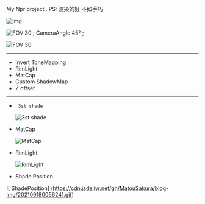 My Npr project .
PS: 渲染的好 不如手巧

![img](https://cdn.jsdelivr.net/gh/MatouSakura/blog-img/202109172332097.png)

![                                                                    FOV 30 ; CameraAngle 45° ;](https://cdn.jsdelivr.net/gh/MatouSakura/blog-img/20210916160303.png)

![                                                                                FOV 30 ](https://cdn.jsdelivr.net/gh/MatouSakura/blog-img/20210916160838.png)

------

- Invert ToneMapping
- RimLight
- MatCap
- Custom ShadowMap
- Z offset

------

- ```
   3st shade
  ```

  ![                                                                            3st shade](https://cdn.jsdelivr.net/gh/MatouSakura/blog-img/202109180034208.png)

- MatCap

  ![                                                                              MatCap](https://cdn.jsdelivr.net/gh/MatouSakura/blog-img/202109180041956.png)

- RimLight

  ![                                                                           RimLight](https://cdn.jsdelivr.net/gh/MatouSakura/blog-img/202109180045630.png)

- Shade Position

 ![                                                                           ShadePosition]
(https://cdn.jsdelivr.net/gh/MatouSakura/blog-img/202109180056241.gif)
